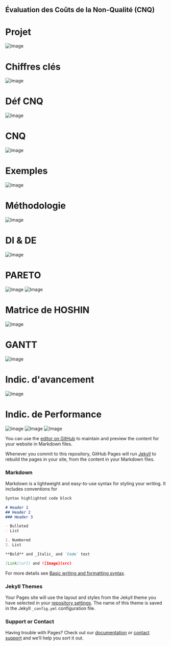 ## Évaluation des Coûts de la Non-Qualité (CNQ)


# Projet
![Image](projet.png)
# Chiffres clés
![Image](ck.png)
# Déf CNQ
![Image](def.png)
# CNQ
![Image](cnq.png)
# Exemples
![Image](exemple.png)
# Méthodologie
![Image](metho.png)
# DI & DE
![Image](di.png)
# PARETO
![Image](par1.png)
![Image](par2.png)
# Matrice de HOSHIN
![Image](matrice.png)
# GANTT
![Image](gantt.png)
# Indic. d'avancement
![Image](ind.png)
# Indic. de Performance
![Image](perf1.png) ![Image](perf2.png)
 ![Image](perf3.png)



You can use the [editor on GitHub](https://github.com/houssembenali22/EvalCNQ/edit/gh-pages/index.md) to maintain and preview the content for your website in Markdown files.

Whenever you commit to this repository, GitHub Pages will run [Jekyll](https://jekyllrb.com/) to rebuild the pages in your site, from the content in your Markdown files.

### Markdown

Markdown is a lightweight and easy-to-use syntax for styling your writing. It includes conventions for

```markdown
Syntax highlighted code block

# Header 1
## Header 2
### Header 3

- Bulleted
- List

1. Numbered
2. List

**Bold** and _Italic_ and `Code` text

[Link](url) and ![Image](src)
```

For more details see [Basic writing and formatting syntax](https://docs.github.com/en/github/writing-on-github/getting-started-with-writing-and-formatting-on-github/basic-writing-and-formatting-syntax).

### Jekyll Themes

Your Pages site will use the layout and styles from the Jekyll theme you have selected in your [repository settings](https://github.com/houssembenali22/EvalCNQ/settings/pages). The name of this theme is saved in the Jekyll `_config.yml` configuration file.

### Support or Contact

Having trouble with Pages? Check out our [documentation](https://docs.github.com/categories/github-pages-basics/) or [contact support](https://support.github.com/contact) and we’ll help you sort it out.
